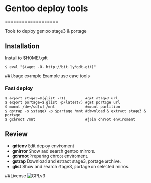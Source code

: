 # Gentoo deploy tools
===================

Tools to deploy gentoo stage3 & portage

## Installation

Install to $HOME/.gdt

    $ eval "$(wget -O- http://bit.ly/gdt-git)" 

##Usage example
Example use case tools

### Fast deploy

    $ export stage3=$(glist -s1)         #get stage3 url 
    $ export portage=$(glist -p/latest/) #get portage url
    $ mount /dev/sd[x] /mnt              #mount partition
    $ gstrap -s $stage3 -p $portage /mnt #download & extract stage3 & portage
    $ gchroot /mnt                       #join chroot enviroment

## Review

- **gdtenv**  Edit deploy enviroment 
- **gmirror** Show and search gentoo mirrors.
- **gchroot** Preparing chroot enviroment. 
- **gstrap**  Download and extract stage3, portage archive.
- **glist**   Show and search stage3, portage on selected mirros.

##License
![GPLv3](http://www.gnu.org/graphics/gplv3-127x51.png)
